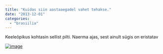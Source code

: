 ```yaml
---
title: "Kuidas siin aastaaegadel vahet tehakse."
date: "2013-12-01"
categories: 
  - "brasiilia"
---
```


Keeleõpikus kohtasin sellist pilti. Naerma ajas, sest ainult sügis on eristatav

[![image](/images/wpid-wp-1385915723463.jpg "wp-1385915723463.jpg")](/images/wpid-wp-1385915723463.jpg)
